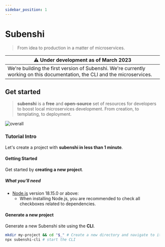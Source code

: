 ```yaml
---
sidebar_position: 1
---
```


# Subenshi

> From idea to production in a matter of microservices.

| :warning: **Under development as of March 2023** |
|---|
| We're building the first version of Subenshi. We're currently working on this documentation, the CLI and the microservices. |

## Get started

> **subenshi** is a **free** and **open-source** set of resources for developers
> to boost local microservices development. From creation, to templating, to
> deployment.

![overall](/img/diagrams/overall/overall.png)

### Tutorial Intro

Let's create a project with **subenshi in less than 1 minute**.

#### Getting Started

Get started by **creating a new project**.

##### What you'll need

- [Node.js](https://nodejs.org/en/download/) version 18.15.0 or above:
  - When installing Node.js, you are recommended to check all checkboxes related to dependencies.

#### Generate a new project

Generate a new Subenshi site using the **CLI**.

```bash
mkdir my-project && cd "$_" # Create a new directory and navigate to it
npx subenshi-cli # start the CLI
```
